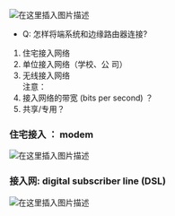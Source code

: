 
![在这里插入图片描述](https://img-blog.csdnimg.cn/0a912782f7314a42b7c9739997777e75.png)

-   Q: 怎样将端系统和边缘路由器连接?  
   1. 住宅接入网络 
   2. 单位接入网络（学校、公 司）  
   3. 无线接入网络  
    注意：  
   1. 接入网络的带宽 (bits per second) ？  
   2. 共享/专用？

### 住宅接入 ： modem

![在这里插入图片描述](https://img-blog.csdnimg.cn/7a36f61775e046189aa8ce214082e1bb.png)

### 接入网: digital subscriber line (DSL)

![在这里插入图片描述](https://img-blog.csdnimg.cn/ad8f4d00f9634857b9a9f65c9639504f.png)